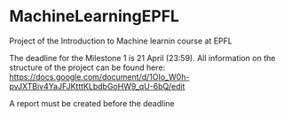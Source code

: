 # MachineLearningEPFL
Project of the Introduction to Machine learnin course at EPFL

The deadline for the Milestone 1 is 21 April (23:59). 
All information on the structure of the project can be found here: https://docs.google.com/document/d/1OIo_W0h-pvJXTBiv4YaJFJKtttKLbdbGoHW9_qU-6bQ/edit

A report must be created before the deadline